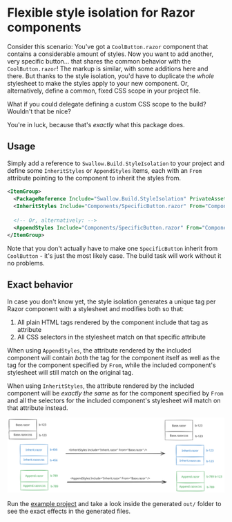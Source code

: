 # Flexible style isolation for Razor components

Consider this scenario: You've got a `CoolButton.razor` component that contains
a considerable amount of styles. Now you want to add another, very specific
button... that shares the common behavior with the `CoolButton.razor`! The
markup is similar, with some additions here and there. But thanks to the
style isolation, you'd have to duplicate the *whole* stylesheet to make the
styles apply to your new component. Or, alternatively, define a common, fixed
CSS scope in your project file.

What if you could delegate defining a custom CSS scope to the build? Wouldn't
that be nice?

You're in luck, because that's *exactly* what this package does.

## Usage

Simply add a reference to `Swallow.Build.StyleIsolation` to your project and
define some `InheritStyles` or `AppendStyles` items, each with an `From`
attribute pointing to the component to inherit the styles from.

```xml
<ItemGroup>
  <PackageReference Include="Swallow.Build.StyleIsolation" PrivateAssets="all" ExcludeAssets="Runtime" />
  <InheritStyles Include="Components/SpecificButton.razor" From="Components/CoolButton.razor" />

  <!-- Or, alternatively: -->
  <AppendStyles Include="Components/SpecificButton.razor" From="Components/CoolButton.razor" />
</ItemGroup>
```

Note that you don't actually have to make one `SpecificButton` inherit from
`CoolButton` - it's just the most likely case. The build task will work without
it no problems.

## Exact behavior

In case you don't know yet, the style isolation generates a unique tag per
Razor component with a stylesheet and modifies both so that:

1. All plain HTML tags rendered by the component include that tag as attribute
2. All CSS selectors in the stylesheet match on that specific attribute

When using `AppendStyles`, the attribute rendered by the included component will
contain *both* the tag for the component itself as well as the tag for the
component specified by `From`, while the included component's stylesheet will
still match on the original tag.

When using `InheritStyles`, the attribute rendered by the included component
will be *exactly the same* as for the component specified by `From` and all
the selectors for the included component's stylesheet will match on that
attribute instead.

![Visualization of this process](./doc/example.svg)

Run the [example project](./test/Swallow.Build.StyleIsolation.ExampleProject/Swallow.Build.StyleIsolation.ExampleProject.csproj)
and take a look inside the generated `out/` folder to see the exact effects in
the generated files.
